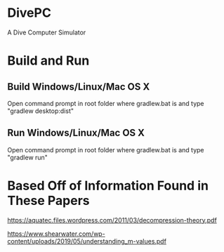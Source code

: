 # DivePC
A Dive Computer Simulator

# Build and Run

## Build Windows/Linux/Mac OS X
Open command prompt in root folder where gradlew.bat is and type
"gradlew desktop:dist"
## Run Windows/Linux/Mac OS X
Open command prompt in root folder where gradlew.bat is and type
"gradlew run"

# Based Off of Information Found in These Papers
https://aquatec.files.wordpress.com/2011/03/decompression-theory.pdf

https://www.shearwater.com/wp-content/uploads/2019/05/understanding_m-values.pdf